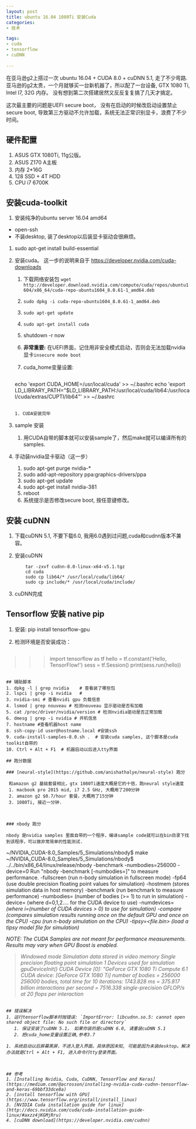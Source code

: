 ```yaml
---
layout: post
title: ubuntu 16.04 1080Ti 安装Cuda
categories:
- 技术

tags:
- cuda
- tensorflow
- cuDNN
 
---
```


在亚马逊g2上搭过一次 ubuntu 16.04 + CUDA 8.0 + cuDNN 5.1, 走了不少弯路. 亚马逊的g2太贵，一个月就够买一台新机器了，所以配了一台设备, GTX 1080 Ti, Intel I7, 32G 内存。 没有想到第二次搭建居然又反反复复搞了几天才搞定。

这次最主要的问题是UEFI secure boot， 没有在启动的时候改启动设置禁止secure boot, 导致第三方驱动不允许加载，系统无法正常识别显卡，浪费了不少时间。
## 硬件配置
1. ASUS GTX 1080Ti, 11g公版。
2. ASUS Z170 A主板
2. 内存 2*16G
3. 128 SSD + 4T HDD
4. CPU i7 6700K

 
## 安装cuda-toolkit
1. 安装纯净的ubuntu server 16.04 amd64

 * open-ssh
 * 不装desktop, 装了desktop以后装显卡驱动会很麻烦。

 
1. sudo apt-get install build-essential
2. 安装cuda。 这一步的说明来自于 https://developer.nvidia.com/cuda-downloads
	
	1. 下载网络安装包 `wget http://developer.download.nvidia.com/compute/cuda/repos/ubuntu1604/x86_64/cuda-repo-ubuntu1604_8.0.61-1_amd64.deb`
	2. `sudo dpkg -i cuda-repo-ubuntu1604_8.0.61-1_amd64.deb`
	3. `sudo apt-get update`
	4. `sudo apt-get install cuda`
	5. shutdown -r now 
	6. __非常重要:__ 在UEFI界面，记住用非安全模式启动，否则会无法加载nvidia显卡`insecure mode boot`
	7. cuda_home变量设置: 
	
		~~~
	echo 'export CUDA_HOME=/usr/local/cuda' >> ~/.bashrc
	echo 'export LD_LIBRARY_PATH=”$LD_LIBRARY_PATH:/usr/local/cuda/lib64:/usr/local/cuda/extras/CUPTI/lib64"' >> ~/.bashrc
	~~~
	
	1. CUDA安装完毕

1. sample 安装
	1. 	用CUDA自带的脚本就可以安装sample了，然后make就可以编译所有的samples.
1. 手动装nvidia显卡驱动（这一步）
	1. sudo apt-get purge nvidia-*
	2. sudo add-apt-repository ppa:graphics-drivers/ppa
	3. sudo apt-get update
	4. sudo apt-get install nvidia-381
	5. reboot
	6. 系统提示是否修改secure boot, 按任意键修改。

	
## 安装 cuDNN

1. 下载cuDNN 5.1, 不要下载6.0, 我用6.0遇到过问题,cuda和cudnn版本不兼容。

2. 安装cuDNN 

	~~~
		tar -zxvf cudnn-8.0-linux-x64-v5.1.tgz
		cd cuda
		sudo cp lib64/* /usr/local/cuda/lib64/
		sudo cp include/* /usr/local/cuda/include/
	~~~
		
1. cuDNN完成


## Tensorflow 安装 native pip
1. 安装: pip install tensorflow-gpu
2. 检测环境是否安装成功：

	~~~
>>> import tensorflow as tf
>>> hello = tf.constant('Hello, TensorFlow!')
>>> sess = tf.Session()
>>> print(sess.run(hello))
~~~

## 辅助脚本
1. dpkg -l | grep nvidia    # 查看装了哪些包
2. lspci | grep -i nvidia   # 
3. nvidia-smi # 查看nvidi gpu 负载信息
4. lsmod | grep nouveau # 检测nouveau 显示驱动是否有加载
5. cat /proc/driver/nvidia/version # 检测nvidia驱动是否正常加载
6. dmesg | grep -i nvidia # 开机信息
7. hostname #查看机器host name
8. ssh-copy-id user@hostname.local #安装ssh
9. cuda-install-samples-8.0.sh .  # 安装cuda samples, 这个脚本是cuda toolkit自带的
10. Ctrl + Alt + F1  # 机器启动以后进入tty界面

## 跑分数据
 
### [neural-style](https://github.com/anishathalye/neural-style) 跑分
 
 和amazon g2 基础套餐相比，gtx 1080Ti速度大概是它的十倍，跑neural style速度
 1. macbook pro 2015 mid, i7 2.5 GHz, 大概用了200分钟
 2. amazon g2 $0.7/hour 套餐，大概用了15分钟
 3. 1080Ti, 接近一分钟.
 
 
 
### nbody 跑分

nbody 是nvidia samples 里面自带的一个程序，编译sample code就可以在bin目录下找到该程序，可以做非常简单的性能测试.

~~~
~/NVIDIA_CUDA-8.0_Samples/5_Simulations/nbody$ make
~/NVIDIA_CUDA-8.0_Samples/5_Simulations/nbody$ ../../bin/x86_64/linux/release/nbody -benchmark -numbodies=256000 -device=0
Run "nbody -benchmark [-numbodies=<numBodies>]" to measure performance.
	-fullscreen       (run n-body simulation in fullscreen mode)
	-fp64             (use double precision floating point values for simulation)
	-hostmem          (stores simulation data in host memory)
	-benchmark        (run benchmark to measure performance)
	-numbodies=<N>    (number of bodies (>= 1) to run in simulation)
	-device=<d>       (where d=0,1,2.... for the CUDA device to use)
	-numdevices=<i>   (where i=(number of CUDA devices > 0) to use for simulation)
	-compare          (compares simulation results running once on the default GPU and once on the CPU)
	-cpu              (run n-body simulation on the CPU)
	-tipsy=<file.bin> (load a tipsy model file for simulation)

NOTE: The CUDA Samples are not meant for performance measurements. Results may vary when GPU Boost is enabled.

> Windowed mode
> Simulation data stored in video memory
> Single precision floating point simulation
> 1 Devices used for simulation
gpuDeviceInit() CUDA Device [0]: "GeForce GTX 1080 Ti
> Compute 6.1 CUDA device: [GeForce GTX 1080 Ti]
number of bodies = 256000
256000 bodies, total time for 10 iterations: 1743.828 ms
= 375.817 billion interactions per second
= 7516.338 single-precision GFLOP/s at 20 flops per interaction
~~~

## 错误解决
1. 运行tensorflow脚本时抛错误: `ImportError: libcudnn.so.5: cannot open shared object file: No such file or directory`
   1. 保证安装了cuDNN 5.1， 如果你装的是cuDNN 6.0, 请重装cuDNN 5.1
   2. 把cuda_home变量设置正确,参考3.7
 
1. 系统启动以后屏幕黑屏，不进入登入界面。具体原因未知, 可能是因为未装desktop。解决办法就是Ctrl + Alt + F1, 进入命令行tty登录界面。 



## 参考
1. [Installing Nvidia, Cuda, CuDNN, TensorFlow and Keras](https://medium.com/@acrosson/installing-nvidia-cuda-cudnn-tensorflow-and-keras-69bbf33dce8a)
2. [install tensorflow with GPU](https://www.tensorflow.org/install/install_linux)
3. [NVIDIA Cuda installation guide for linux](http://docs.nvidia.com/cuda/cuda-installation-guide-linux/#axzz4jKGMjRru)
4. [cuDNN download](https://developer.nvidia.com/cudnn)

